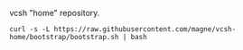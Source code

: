vcsh "home" repository.

```
curl -s -L https://raw.githubusercontent.com/magne/vcsh-home/bootstrap/bootstrap.sh | bash
```
